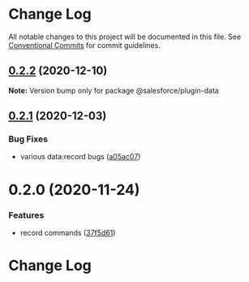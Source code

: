 # Change Log

All notable changes to this project will be documented in this file.
See [Conventional Commits](https://conventionalcommits.org) for commit guidelines.

## [0.2.2](https://github.com/salesforcecli/data/compare/@salesforce/plugin-data@0.2.1...@salesforce/plugin-data@0.2.2) (2020-12-10)

**Note:** Version bump only for package @salesforce/plugin-data





## [0.2.1](https://github.com/salesforcecli/data/compare/@salesforce/plugin-data@0.2.0...@salesforce/plugin-data@0.2.1) (2020-12-03)


### Bug Fixes

* various data:record bugs ([a05ac07](https://github.com/salesforcecli/data/commit/a05ac07e7beb9d73776908beed085b7644d580fe))





# 0.2.0 (2020-11-24)


### Features

* record commands ([37f5d61](https://github.com/salesforcecli/data/commit/37f5d61f65055c76aceac85077fd484c810bd49c))





# Change Log
